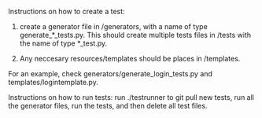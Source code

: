 Instructions on how to create a test:

1. create a generator file in /generators, with a name of type generate_*_tests.py.
This should create multiple tests files in /tests with the name of type *_test.py.

2. Any neccesary resources/templates should be places in /templates.

For an example, check generators/generate_login_tests.py and templates/logintemplate.py. 


Instructions on how to run tests:
run ./testrunner to git pull new tests, run all the generator files, run the tests, and then delete all test files.